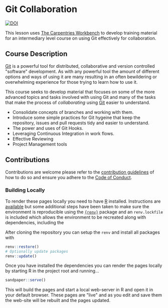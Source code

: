 # Git Collaboration

[![DOI](https://zenodo.org/badge/DOI/10.5281/zenodo.15498183.svg)](https://doi.org/10.5281/zenodo.15498183)

This lesson uses [The Carpentries Workbench][workbench] to develop training material for an intermediary level course on
using Git effectively for collaboration.

## Course Description

[Git][git] is a powerful tool for distributed, collaborative and version controlled "software" development. As with any
powerful tool the amount of different options and ways of using it are many resulting in an often bewildering or
overwhelming experience for those trying to learn how to use it.

This course seeks to develop material that focuses on some of the more advanced topics and tasks involved with using Git
and many of the tasks that make the process of _collaborating_ using [Git][git] easier to understand.

+ Consolidate concepts of branches and working with them.
+ Introduce some simple practices for Git hygeine that keep the repository, issues and pull requests tidy and easier to
  understand.
+ The power and uses of Git Hooks.
+ Leveraging Continuous Integration in work flows.
+ Effective Reviewing
+ Project Management tools

## Contributions

Contributions are welcome please refer to the [contribution guidelines](CONTRIBUTING.md) of how to do so and ensure you
adhere to the [Code of Conduct](CODE_OF_CONDUCT.md).

### Building Locally

To render these pages locally you need to have [R][r] installed. Instructions are
[available](https://carpentries.github.io/workbench/#installation) but some additional steps have been taken to make
sure the environment is reproducible using the [`{renv}`](https://rstudio.github.io/renv/articles/renv.html) package and
an `renv.lockfile` is included which allows the environment to be recreated along with dependencies, including the

After cloning the repository you can setup the `renv` and install all packages with

``` r
renv::restore()
# Optionally update packages
renv::update()
```

Once you have installed the dependencies you can render the pages locally by starting R in the project root and
running...

``` r
sandpaper::serve()
```

This will build the pages and start a local web-server in R and open it in your default browser. These pages are "live"
and as you edit and save them the web-site will be rebuilt and the pages updated.

[git]: https://git-scm.com
[r]: https://www.r-project.org/
[workbench]: https://carpentries.github.io/workbench/
